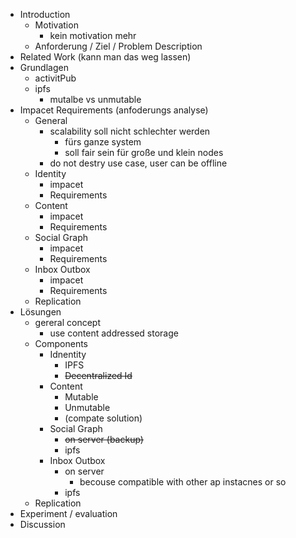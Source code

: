 + Introduction
    + Motivation
        + kein motivation mehr
    + Anforderung / Ziel / Problem Description
+ Related Work (kann man das weg lassen)
+ Grundlagen
    + activitPub
    + ipfs
        + mutalbe vs unmutable
+ Impacet Requirements (anfoderungs analyse)
    + General
        + scalability soll nicht schlechter werden
            + fürs ganze system
            + soll fair sein für große und klein nodes
        + do not destry use case, user can be offline
    + Identity
        + impacet
        + Requirements
    + Content
        + impacet
        + Requirements
    + Social Graph
        + impacet
        + Requirements
    + Inbox Outbox
        + impacet
        + Requirements
    + Replication
+ Lösungen
    + gereral concept
        + use content addressed storage
    + Components
        + Idnentity
            + IPFS
            + ~~Decentralized Id~~
        + Content
            + Mutable
            + Unmutable
            + (compate solution)
        + Social Graph
            + ~~on server (backup)~~
            + ipfs
        + Inbox Outbox
            + on server
                + becouse compatible with other ap instacnes or so
            + ipfs
    + Replication
+ Experiment / evaluation
+ Discussion
